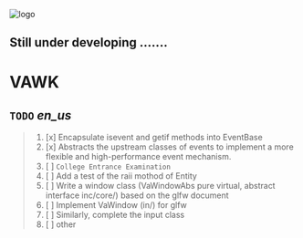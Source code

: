 ![logo](logo.jpg)
## Still under developing .......

# VAWK

## `TODO` *en_us*
> 1. [x] Encapsulate isevent and getif methods into EventBase
> 2. [x] Abstracts the upstream classes of events to implement a more flexible and high-performance event mechanism.
> 3. [ ] ```College Entrance Examination```
> 4. [ ] Add a test of the raii mothod of Entity
> 5. [ ] Write a window class (VaWindowAbs pure virtual, abstract interface inc/core/) based on the glfw document
> 6. [ ] Implement VaWindow (in/) for glfw
> 7. [ ] Similarly, complete the input class
> 8. [ ] other



